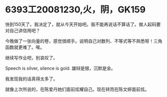 # 6393工20081230,火，阴，GK159

快到150天了。我决定了，就从今天开始吧。我不能再说话不算话了。做人起码要对自己讲信用吧？

今晚做了一张向量的卷，感觉很顺手。说明自己对数列、不等式等不熟悉呀！三角函数就更难了。唉。

继续写作业吧，别哀叹了。

Speech is silver, silence is gold. 雄辩是银，沉默是金。

我发现我的话真得太多了。

就像上次所说的，在陈爱丹她们面前炫耀自己。现在转而在陈文婷面前炫。
